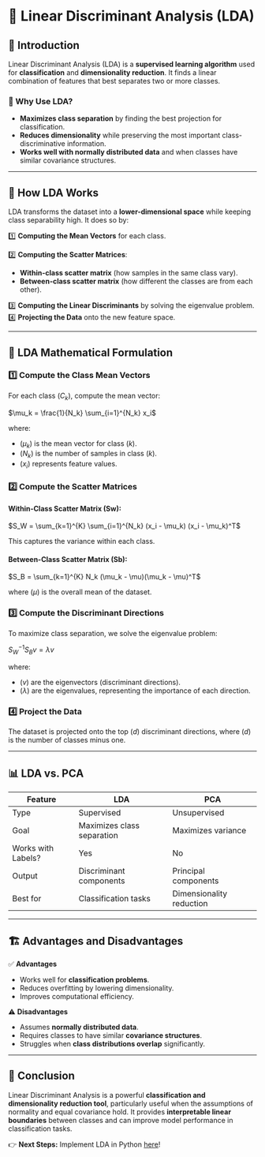 # 📘 Linear Discriminant Analysis (LDA)

## 📌 Introduction
Linear Discriminant Analysis (LDA) is a **supervised learning algorithm** used for **classification** and **dimensionality reduction**. It finds a linear combination of features that best separates two or more classes.

### 🔹 Why Use LDA?
- **Maximizes class separation** by finding the best projection for classification.
- **Reduces dimensionality** while preserving the most important class-discriminative information.
- **Works well with normally distributed data** and when classes have similar covariance structures.

---

## 📐 How LDA Works
LDA transforms the dataset into a **lower-dimensional space** while keeping class separability high. It does so by:

1️⃣ **Computing the Mean Vectors** for each class.

2️⃣ **Computing the Scatter Matrices**:
   - **Within-class scatter matrix** (how samples in the same class vary).
   - **Between-class scatter matrix** (how different the classes are from each other).

3️⃣ **Computing the Linear Discriminants** by solving the eigenvalue problem.
4️⃣ **Projecting the Data** onto the new feature space.

---

## 🔢 LDA Mathematical Formulation
### 1️⃣ **Compute the Class Mean Vectors**
For each class $( C_k )$, compute the mean vector:

 $\mu_k = \frac{1}{N_k} \sum_{i=1}^{N_k} x_i$

where:
- $( \mu_k )$ is the mean vector for class $( k )$.
- $( N_k )$ is the number of samples in class $( k )$.
- $( x_i )$ represents feature values.

### 2️⃣ **Compute the Scatter Matrices**
#### **Within-Class Scatter Matrix (Sw):**

 $S_W = \sum_{k=1}^{K} \sum_{i=1}^{N_k} (x_i - \mu_k) (x_i - \mu_k)^T$

This captures the variance within each class.

#### **Between-Class Scatter Matrix (Sb):**

 $S_B = \sum_{k=1}^{K} N_k (\mu_k - \mu)(\mu_k - \mu)^T$

where $( \mu )$ is the overall mean of the dataset.

### 3️⃣ **Compute the Discriminant Directions**
To maximize class separation, we solve the eigenvalue problem:

 $S_W^{-1} S_B v = \lambda v$

where:
- $( v )$ are the eigenvectors (discriminant directions).
- $( \lambda )$ are the eigenvalues, representing the importance of each direction.

### 4️⃣ **Project the Data**
The dataset is projected onto the top $( d )$ discriminant directions, where $( d )$ is the number of classes minus one.

---

## 📊 LDA vs. PCA
| Feature | LDA | PCA |
|---------|-----|-----|
| Type | Supervised | Unsupervised |
| Goal | Maximizes class separation | Maximizes variance |
| Works with Labels? | Yes | No |
| Output | Discriminant components | Principal components |
| Best for | Classification tasks | Dimensionality reduction |

---

## 🏗️ Advantages and Disadvantages
✅ **Advantages**
- Works well for **classification problems**.
- Reduces overfitting by lowering dimensionality.
- Improves computational efficiency.

⚠️ **Disadvantages**
- Assumes **normally distributed data**.
- Requires classes to have similar **covariance structures**.
- Struggles when **class distributions overlap** significantly.

---

## 📌 Conclusion
Linear Discriminant Analysis is a powerful **classification and dimensionality reduction tool**, particularly useful when the assumptions of normality and equal covariance hold. It provides **interpretable linear boundaries** between classes and can improve model performance in classification tasks.

👉 **Next Steps:** Implement LDA in Python [here](/notebooks/01_Supervised_Learning/03_Probability_Based_Models/02_LDA.ipynb)!

